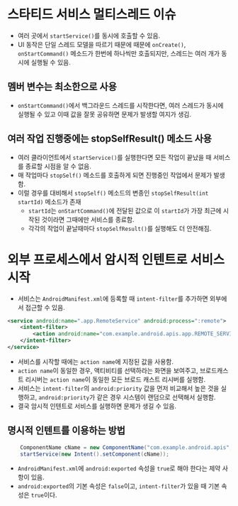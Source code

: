 # 스타티드 서비스 멀티스레드 이슈
* 여러 곳에서 `startService()`를 동시에 호출할 수 있음. 
* UI 동작은 단일 스레드 모델을 따르기 때문에 때문에 `onCreate()`, `onStartCommand()` 메소드가 한번에 하나씩만 호출되지만, 스레드는 여러 개가 동시에 실행될 수 있음.

## 멤버 변수는 최소한으로 사용
* `onStartCommand()`에서 백그라운드 스레드를 시작한다면, 여러 스레드가 동시에 실행될 수 있고 이때 값을 잘못 공유하면 문제가 발생할 여지가 생김.

## 여러 작업 진행중에는 stopSelfResult() 메소드 사용
* 여러 클라이언트에서 `startService()`를 실행한다면 모든 작업이 끝났을 때 서비스를 종료할 시점을 알 수 없음. 
* 매 작업마다 `stopSelf()` 메소드를 호출하게 되면 진행중인 작업에서 문제가 발생함.
* 이럴 경우를 대비해서 `stopSelf()` 메소드의 변종인 `stopSelfResult(int startId)` 메소드가 존재
  * `startId`는 `onStartCommand()`에 전달된 값으로 이 `startId`가 가장 최근에 시작된 것이라면 그때에만 서비스를 종료함.
  * 각각의 작업이 끝날때마다 `stopSelfResult()`를 실행해도 더 안전해짐.

# 외부 프로세스에서 암시적 인텐트로 서비스 시작
* 서비스는 `AndroidManifest.xml`에 등록할 때 `intent-filter`를 추가하면 외부에서 접근할 수 있음.

```xml
<service android:name=".app.RemoteService" android:process=":remote">
    <intent-filter>
        <action android:name="com.example.android.apis.app.REMOTE_SERVICE"/>
    </intent-filter>
</service>
```

* 서비스를 시작할 때에는 `action name`에 지정된 값을 사용함.
* `action name`이 동일한 경우, 액티비티를 선택하라는 화면을 보여주고, 브로드캐스트 리시버는 `action name`이 동일한 모든 브로드 캐스트 리시버를 실행함.
* 서비스는 `intent-filter`의 `android:priority` 값을 먼저 비교해서 높은 것을 실행하고, `android:priority`가 같은 경우 시스템이 랜덤으로 선택해서 실행함.
* 결국 암시적 인텐트로 서비스를 실행하면 문제가 생길 수 있음.

## 명시적 인텐트를 이용하는 방법
```java
    ComponentName cName = new ComponentName("com.example.android.apis", "com.example.android.apis.apps.ServiceStartArguments");
    startService(new Intent().setComponent(cName));
```

* `AndroidManifest.xml`에 `android:exported` 속성을 `true`로 해야 한다는 제약 사항이 있음.
* `android:exported`의 기본 속성은 `false`이고, `intent-filter`가 있을 때 기본 속성은 `true`이다.